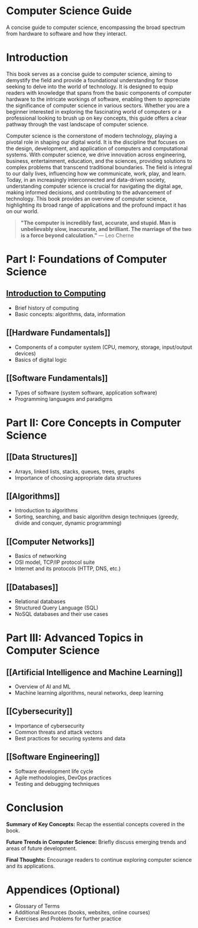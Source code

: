 # Computer Science Guide

A concise guide to computer science, encompassing the broad spectrum from hardware to software and how they interact. 

# Introduction

This book serves as a concise guide to computer science, aiming to demystify the field and provide a foundational understanding for those seeking to delve into the world of technology. It is designed to equip readers with knowledge that spans from the basic components of computer hardware to the intricate workings of software, enabling them to appreciate the significance of computer science in various sectors. Whether you are a beginner interested in exploring the fascinating world of computers or a professional looking to brush up on key concepts, this guide offers a clear pathway through the vast landscape of computer science.

Computer science is the cornerstone of modern technology, playing a pivotal role in shaping our digital world. It is the discipline that focuses on the design, development, and application of computers and computational systems. With computer science, we drive innovation across engineering, business, entertainment, education, and the sciences, providing solutions to complex problems that transcend traditional boundaries. The field is integral to our daily lives, influencing how we communicate, work, play, and learn. Today, in an increasingly interconnected and data-driven society, understanding computer science is crucial for navigating the digital age, making informed decisions, and contributing to the advancement of technology. This book provides an overview of computer science, highlighting its broad range of applications and the profound impact it has on our world.


> **"The computer is incredibly fast, accurate, and stupid. Man is unbelievably slow, inaccurate, and brilliant. The marriage of the two is a force beyond calculation."**
> — Leo Cherne



# Part I: Foundations of Computer Science

## [Introduction to Computing](intro-to-computing.md)

- Brief history of computing
- Basic concepts: algorithms, data, information

## [[Hardware Fundamentals]]

- Components of a computer system (CPU, memory, storage, input/output devices)
- Basics of digital logic

## [[Software Fundamentals]]

- Types of software (system software, application software)
- Programming languages and paradigms

# Part II: Core Concepts in Computer Science

## [[Data Structures]]

- Arrays, linked lists, stacks, queues, trees, graphs
- Importance of choosing appropriate data structures

## [[Algorithms]]

- Introduction to algorithms
- Sorting, searching, and basic algorithm design techniques (greedy, divide and conquer, dynamic programming)

## [[Computer Networks]]

- Basics of networking
- OSI model, TCP/IP protocol suite
- Internet and its protocols (HTTP, DNS, etc.)

## [[Databases]]

- Relational databases
- Structured Query Language (SQL)
- NoSQL databases and their use cases

# Part III: Advanced Topics in Computer Science

## [[Artificial Intelligence and Machine Learning]]

- Overview of AI and ML
- Machine learning algorithms, neural networks, deep learning

## [[Cybersecurity]]

- Importance of cybersecurity
- Common threats and attack vectors
- Best practices for securing systems and data

## [[Software Engineering]]

- Software development life cycle
- Agile methodologies, DevOps practices
- Testing and debugging techniques

# Conclusion

**Summary of Key Concepts:**
Recap the essential concepts covered in the book.

**Future Trends in Computer Science:**
Briefly discuss emerging trends and areas of future development.

**Final Thoughts:**
Encourage readers to continue exploring computer science and its applications.

# Appendices (Optional)

- Glossary of Terms
- Additional Resources (books, websites, online courses)
- Exercises and Problems for further practice
